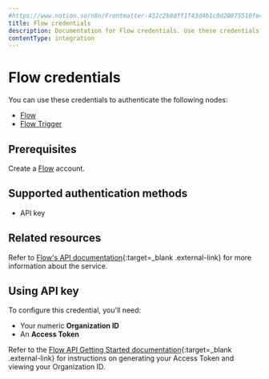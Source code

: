 ```yaml
---
#https://www.notion.so/n8n/Frontmatter-432c2b8dff1f43d4b1c8d20075510fe4
title: Flow credentials
description: Documentation for Flow credentials. Use these credentials to authenticate Flow in n8n, a workflow automation platform.
contentType: integration
---
```


# Flow credentials

You can use these credentials to authenticate the following nodes:

- [Flow](/integrations/builtin/app-nodes/n8n-nodes-base.flow/)
- [Flow Trigger](/integrations/builtin/trigger-nodes/n8n-nodes-base.flowtrigger/)

## Prerequisites

Create a [Flow](https://www.getflow.com/) account.

## Supported authentication methods

- API key

## Related resources

Refer to [Flow's API documentation](https://developer.getflow.com/){:target=_blank .external-link} for more information about the service.

## Using API key

To configure this credential, you'll need:

- Your numeric **Organization ID**
- An **Access Token**

Refer to the [Flow API Getting Started documentation](https://developer.getflow.com/#getting-started){:target=_blank .external-link} for instructions on generating your Access Token and viewing your Organization ID.
